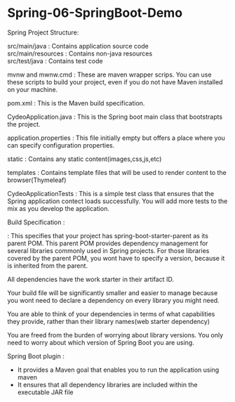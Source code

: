 # Spring-06-SpringBoot-Demo

Spring Project Structure:

src/main/java : Contains application source code  
src/main/resources : Contains non-java resources  
src/test/java : Contains test code  


mvnw and mwnw.cmd : These are maven wrapper scrips. You can use these scripts to build your project, even if you do not have Maven installed on your machine.

pom.xml : This is the Maven build specification.

CydeoApplication.java : This is the Spring boot main class that bootstrapts the project.

application.properties : This file initially empty but offers a place where you can specify configuration properties.

static : Contains any static content(images,css,js,etc)

templates : Contains template files that will be used to render content to the browser(Thymeleaf)

CydeoApplicationTests :  This is a simple test class that ensures that the Spring application contect loads successfully. You will add more tests to the mix as you develop the application.


Build Specification :

<parent> : This specifies that your project has spring-boot-starter-parent as its parent POM. This parent POM provides dependency management for several libraries commonly used in Spring projects. For those libraries covered by the parent POM, you wont have to specify a version, because it is inherited from the parent.


All dependencies have the work starter in their artifact ID.

Your build file will be significantly smaller and easier to manage because you wont need to declare a dependency on every library you might need.

You are able to think of your dependencies in terms of what capabilities they provide, rather than their library names(web starter dependency)

You are freed from the burden of worrying about library versions. You only need to worry about which version of Spring Boot you are using.


Spring Boot plugin :

- It provides a Maven goal that enables you to run the application using maven
- It ensures that all dependency libraries are included within the executable JAR file
  ﻿